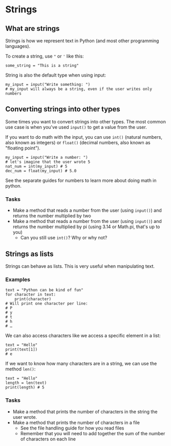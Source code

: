 # Strings

## What are strings

Strings is how we represent text in Python (and most other programming languages).

To create a string, use `"` or `'` like this:

```
some_string = "This is a string"
```

String is also the default type when using input:

```
my_input = input("Write something: ")
# my_input will always be a string, even if the user writes only numbers
```

## Converting strings into other types

Some times you want to convert strings into other types. The most common use case is when you've used `input()` to get a value from the user.

If you want to do math with the input, you can use `int()` (natural numbers, also known as integers) or `float()` (decimal numbers, also known as "floating point").
 
```
my_input = input("Write a number: ")
# let's imagine that the user wrote 5
nat_num = int(my_input) # 5
dec_num = float(my_input) # 5.0
```

See the separate guides for numbers to learn more about doing math in python.

### Tasks

* Make a method that reads a number from the user (using `input()`) and returns the number multiplied by two
* Make a method that reads a number from the user (using `input()`) and returns the number multiplied by pi (using 3.14 or Math.pi, that's up to you)
	* Can you still use `int()`? Why or why not?

## Strings as lists

Strings can behave as lists. This is very useful when manipulating text. 

### Examples

```
text = "Python can be kind of fun"
for character in text:
	print(character)
# Will print one character per line:
# P
# y
# t
# h
# …
```

We can also access characters like we access a specific element in a list:

```
text = "Hello"
print(text[1])
# e
```

If we want to know how many characters are in a string, we can use the method `len()`:

```
text = "Hello"
length = len(text)
print(length) # 5
```

### Tasks

* Make a method that prints the number of characters in the string the user wrote.
* Make a method that prints the number of characters in a file
	* See the file handling guide for how you read files
	* Remember that you will need to add together the sum  of the number of characters on each line